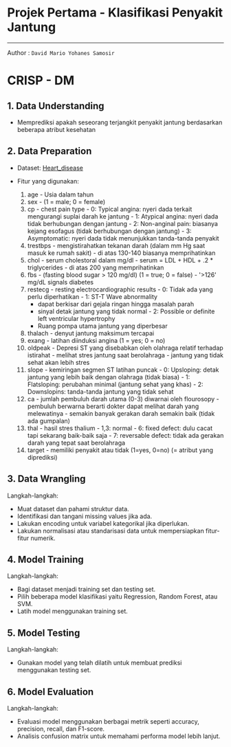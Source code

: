 # **Projek Pertama - Klasifikasi Penyakit Jantung**


---
Author : `David Mario Yohanes Samosir`

# CRISP - DM
## 1. Data Understanding
- Memprediksi apakah seseorang terjangkit penyakit jantung berdasarkan beberapa atribut kesehatan

## 2. Data Preparation
- Dataset: [Heart_disease](https://www.kaggle.com/datasets/dharanireddy/heart-disease)

- Fitur yang digunakan:
    1. age - Usia dalam tahun
    2. sex - (1 = male; 0 = female)
    3. cp - chest pain type
      - 0: Typical angina: nyeri dada terkait mengurangi suplai darah ke jantung
      - 1: Atypical angina: nyeri dada tidak berhubungan dengan jantung
      - 2: Non-anginal pain: biasanya kejang esofagus (tidak berhubungan dengan jantung)
      - 3: Asymptomatic: nyeri dada tidak menunjukkan tanda-tanda penyakit
    4. trestbps - mengistirahatkan tekanan darah (dalam mm Hg saat masuk ke rumah sakit)
      - di atas 130-140 biasanya memprihatinkan
    5. chol - serum cholestoral dalam mg/dl
      - serum = LDL + HDL + .2 * triglycerides
      - di atas 200 yang memprihatinkan
    6. fbs - (fasting blood sugar > 120 mg/dl) (1 = true; 0 = false)
      - '>126' mg/dL signals diabetes
    7. restecg - resting electrocardiographic results
      - 0: Tidak ada yang perlu diperhatikan
      - 1: ST-T Wave abnormality
        - dapat berkisar dari gejala ringan hingga masalah parah
        - sinyal detak jantung yang tidak normal
      - 2: Possible or definite left ventricular hypertrophy
        - Ruang pompa utama jantung yang diperbesar
    8. thalach - denyut jantung maksimum tercapai
    9. exang - latihan diinduksi angina (1 = yes; 0 = no)
    10. oldpeak - Depresi ST yang disebabkan oleh olahraga relatif terhadap istirahat
      - melihat stres jantung saat berolahraga
      - jantung yang tidak sehat akan lebih stres
    11. slope - kemiringan segmen ST latihan puncak
      - 0: Upsloping: detak jantung yang lebih baik dengan olahraga (tidak biasa)
      - 1: Flatsloping: perubahan minimal (jantung sehat yang khas)
      - 2: Downslopins: tanda-tanda jantung yang tidak sehat
    12. ca - jumlah pembuluh darah utama (0-3) diwarnai oleh flourosopy
      - pembuluh berwarna berarti dokter dapat melihat darah yang melewatinya
      - semakin banyak gerakan darah semakin baik (tidak ada gumpalan)
    13. thal - hasil stres thalium
      - 1,3: normal
      - 6: fixed defect: dulu cacat tapi sekarang baik-baik saja
      - 7: reversable defect: tidak ada gerakan darah yang tepat saat berolahraga
    14. target - memiliki penyakit atau tidak (1=yes, 0=no) (= atribut yang diprediksi)

## 3. Data Wrangling
Langkah-langkah:

- Muat dataset dan pahami struktur data.
- Identifikasi dan tangani missing values jika ada.
- Lakukan encoding untuk variabel kategorikal jika diperlukan.
- Lakukan normalisasi atau standarisasi data untuk mempersiapkan fitur-fitur numerik.

## 4. Model Training
Langkah-langkah:

- Bagi dataset menjadi training set dan testing set.
- Pilih beberapa model klasifikasi yaitu Regression, Random Forest, atau SVM.
- Latih model menggunakan training set.

## 5. Model Testing
Langkah-langkah:

- Gunakan model yang telah dilatih untuk membuat prediksi menggunakan testing set.

## 6. Model Evaluation
Langkah-langkah:

- Evaluasi model menggunakan berbagai metrik seperti accuracy, precision, recall, dan F1-score.
- Analisis confusion matrix untuk memahami performa model lebih lanjut.
